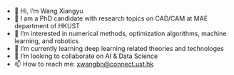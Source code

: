 - 👋 Hi, I’m Wang Xiangyu
- :school_satchel: I am a PhD candidate with research topics on CAD/CAM at MAE department of HKUST
- 👀 I’m interested in numerical methods, optimization algorithms, machine learning, and robotics
- 🌱 I’m currently learning deep learning related theories and technologes
- 💞️ I’m looking to collaborate on AI & Data Science
- 📫 How to reach me: xwangbn@connect.ust.hk

<!---
HelloWangXiangyu/HelloWangXiangyu is a ✨ special ✨ repository because its `README.md` (this file) appears on your GitHub profile.
You can click the Preview link to take a look at your changes.
--->
